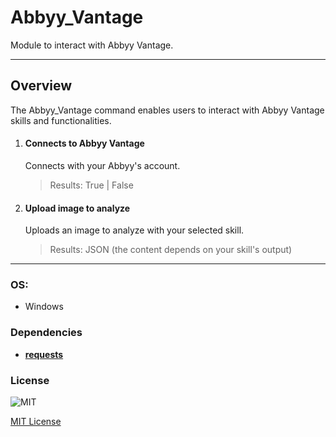 # Abbyy_Vantage

Module to interact with Abbyy Vantage.

----

## Overview

The Abbyy_Vantage command enables users to interact with Abbyy Vantage skills and functionalities.


1. #### Connects to Abbyy Vantage
    Connects with your Abbyy's account.
    > Results: True | False
    

2. #### Upload image to analyze
    Uploads an image to analyze with your selected skill.
    > Results: JSON (the content depends on your skill's output)

----

### OS:
  - Windows

### Dependencies
- [**requests**](https://pypi.org/project/requests/)
        

### License

![MIT](https://camo.githubusercontent.com/107590fac8cbd65071396bb4d04040f76cde5bde/687474703a2f2f696d672e736869656c64732e696f2f3a6c6963656e73652d6d69742d626c75652e7376673f7374796c653d666c61742d737175617265) 

[MIT License](http://opensource.org/licenses/mit-license.ph)
